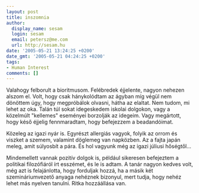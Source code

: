 ```yaml
---
layout: post
title: inszomnia
author:
  display_name: sesam
  login: sesam
  email: petersz@me.com
  url: http://sesam.hu
date: '2005-05-21 13:24:25 +0200'
date_gmt: '2005-05-21 04:24:25 +0200'
tags:
- Human Interest
comments: []
---
```


Valahogy felborult a bioritmusom. Felébredek éjjelente, nagyon nehezen alszom el. Volt, hogy csak hánykolódtam az ágyban míg végül nem dönöttem úgy, hogy megpróbálok olvasni, hátha az elaltat. Nem tudom, mi lehet az oka. Talán túl sokat idegeskedem iskolai dolgokon, vagy a közelmúlt "kellemes" eseményei borzolják az idegeim. Vagy megártott, hogy késő éjjelig fennmaradtam, hogy befejezzem a beadandóimat.

Közeleg az igazi nyár is. Egyrészt allergiás vagyok, folyik az orrom és viszket a szemem, valamint döglemeg van napközben. Az a fajta japán meleg, amit súlyosbít a pára. És hol vagyunk még az igazi júliusi hőségtől...

Mindemellett vannak pozitív dolgok is, például sikeresen befejeztem a politikai filozófiáról írt esszémet, és le is adtam. A tanár nagyon kedves volt, még azt is felajánlotta, hogy forduljak hozzá, ha a másik két szemináriumvezető anyaga nehéznek bizonyul, mert tudja, hogy nehéz lehet más nyelven tanulni. Ritka hozzáállása van.
